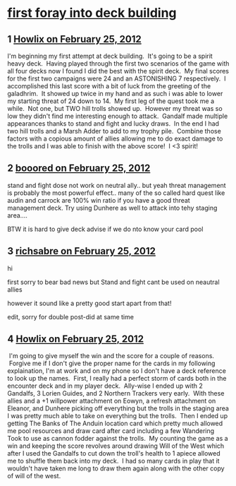 # [first foray into deck building](https://community.fantasyflightgames.com/topic/61020-first-foray-into-deck-building/)

## 1 [Howlix on February 25, 2012](https://community.fantasyflightgames.com/topic/61020-first-foray-into-deck-building/?do=findComment&comment=598753)

I'm beginning my first attempt at deck building.  It's going to be a spirit heavy deck.  Having played through the first two scenarios of the game with all four decks now I found I did the best with the spirit deck.  My final scores for the first two campaigns were 24 and an ASTONISHING 7 respectively.  I accomplished this last score with a bit of luck from the greeting of the galadhrim.  It showed up twice in my hand and as such i was able to lower my starting threat of 24 down to 14.  My first leg of the quest took me a while.  Not one, but TWO hill trolls showed up.  However my threat was so low they didn't find me interesting enough to attack.  Gandalf made multiple appearances thanks to stand and fight and lucky draws.  In the end I had two hill trolls and a Marsh Adder to add to my trophy pile.  Combine those factors with a copious amount of allies allowing me to do exact damage to the trolls and I was able to finish with the above score!  I <3 spirit!

## 2 [booored on February 25, 2012](https://community.fantasyflightgames.com/topic/61020-first-foray-into-deck-building/?do=findComment&comment=598758)

stand and fight dose not work on neutral ally.. but yeah threat management is probably the most powerful effect.. many of the so called hard quest like audin and carrock are 100% win ratio if you have a good threat management deck. Try using Dunhere as well to attack into tehy staging area....

BTW it is hard to give deck advise if we do nto know your card pool

## 3 [richsabre on February 25, 2012](https://community.fantasyflightgames.com/topic/61020-first-foray-into-deck-building/?do=findComment&comment=598760)

hi

first sorry to bear bad news but Stand and fight cant be used on neautral allies

however it sound like a pretty good start apart from that!

edit, sorry for double post-did at same time

## 4 [Howlix on February 25, 2012](https://community.fantasyflightgames.com/topic/61020-first-foray-into-deck-building/?do=findComment&comment=598790)

 I'm going to give myself the win and the score for a couple of reasons.  Forgive me if I don't give the proper name for the cards in my following explaination, I'm at work and on my phone so I don't have a deck reference to look up the names.  First, I really had a perfect storm of cards both in the encounter deck and in my player deck.  Ally-wise I ended up with 2 Gandalfs, 3 Lorien Guides, and 2 Northern Trackers very early.  With these allies and a +1 willpower attachment on Eowyn, a refresh attachment on Eleanor, and Dunhere picking off everything but the trolls in the staging area I was pretty much able to take on everything but the trolls.  Then I ended up getting The Banks of
The Anduin location card which pretty much allowed me pool resources and draw card after card including a few Wandering Took to use as cannon fodder against the trolls.  My counting the game as a win and keeping the score revolves around drawing Will of the West which after I used the Gandalfs to cut down the troll's health to 1 apiece allowed me to shuffle them back into my deck.  I had so many cards in play that it wouldn't have taken me long to draw them again along with the other copy of will of the west.

